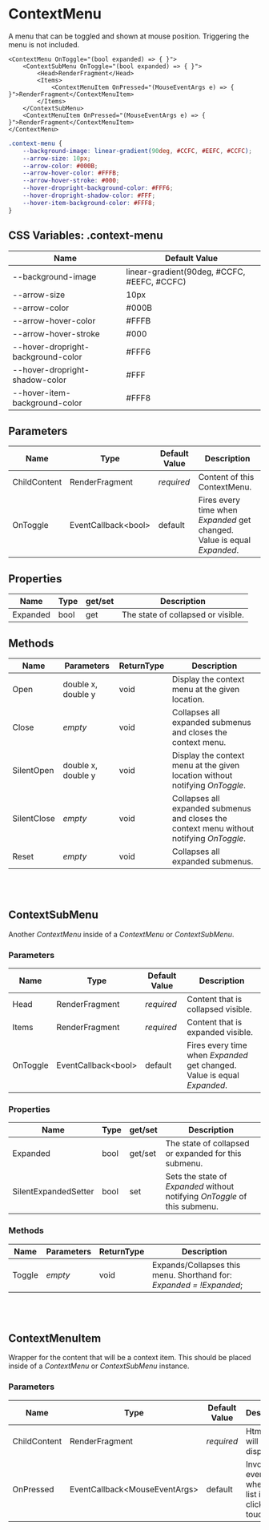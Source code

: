 # ContextMenu

A menu that can be toggled and shown at mouse position.
Triggering the menu is not included.

```razor
<ContextMenu OnToggle="(bool expanded) => { }">
    <ContextSubMenu OnToggle="(bool expanded) => { }">
        <Head>RenderFragment</Head>
        <Items>
            <ContextMenuItem OnPressed="(MouseEventArgs e) => { }">RenderFragment</ContextMenuItem>
        </Items>
    </ContextSubMenu>
    <ContextMenuItem OnPressed="(MouseEventArgs e) => { }">RenderFragment</ContextMenuItem>
</ContextMenu>
```

```css
.context-menu {
    --background-image: linear-gradient(90deg, #CCFC, #EEFC, #CCFC);
    --arrow-size: 10px;
    --arrow-color: #000B;
    --arrow-hover-color: #FFFB;
    --arrow-hover-stroke: #000;
    --hover-dropright-background-color: #FFF6;
    --hover-dropright-shadow-color: #FFF;
    --hover-item-background-color: #FFF8;
}
```


## CSS Variables: .context-menu

| **Name**                           | **Default Value**                           |
| ---------------------------------- | ------------------------------------------- |
| --background-image                 | linear-gradient(90deg, #CCFC, #EEFC, #CCFC) |
| --arrow-size                       | 10px                                        |
| --arrow-color                      | #000B                                       |
| --arrow-hover-color                | #FFFB                                       |
| --arrow-hover-stroke               | #000                                        |
| --hover-dropright-background-color | #FFF6                                       |
| --hover-dropright-shadow-color     | #FFF                                        |
| --hover-item-background-color      | #FFF8                                       |


## Parameters

| **Name**     | **Type**                  | **Default Value** | **Description**                                                          |
| ------------ | ------------------------- | ----------------- | ------------------------------------------------------------------------ |
| ChildContent | RenderFragment            | *required*        | Content of this ContextMenu.                                             |
| OnToggle     | EventCallback&lt;bool&gt; | default           | Fires every time when *Expanded* get changed. Value is equal *Expanded*. |


## Properties

| **Name** | **Type** | get/set | **Description**                    |
| -------- | -------- | ------- | ---------------------------------- |
| Expanded | bool     | get     | The state of collapsed or visible. |


## Methods

| **Name**    | **Parameters**     | **ReturnType** | **Description**                                                                           |
| ----------- | ------------------ | -------------- | ----------------------------------------------------------------------------------------- |
| Open        | double x, double y | void           | Display the context menu at the given location.                                           |
| Close       | *empty*            | void           | Collapses all expanded submenus and closes the context menu.                              |
| SilentOpen  | double x, double y | void           | Display the context menu at the given location without notifying *OnToggle*.              |
| SilentClose | *empty*            | void           | Collapses all expanded submenus and closes the context menu without notifying *OnToggle*. |
| Reset       | *empty*            | void           | Collapses all expanded submenus.                                                          |


<br></br>
## ContextSubMenu

Another *ContextMenu* inside of a *ContextMenu* or *ContextSubMenu*.

### Parameters

| **Name** | **Type**                  | **Default Value** | **Description**                                                          |
| -------- | ------------------------- | ----------------- | ------------------------------------------------------------------------ |
| Head     | RenderFragment            | *required*        | Content that is collapsed visible.                                       |
| Items    | RenderFragment            | *required*        | Content that is expanded visible.                                        |
| OnToggle | EventCallback&lt;bool&gt; | default           | Fires every time when *Expanded* get changed. Value is equal *Expanded*. |

### Properties

| **Name**             | **Type** | get/set | **Description**                                                            |
| -------------------- | -------- | ------- | -------------------------------------------------------------------------- |
| Expanded             | bool     | get/set | The state of collapsed or expanded for this submenu.                       |
| SilentExpandedSetter | bool     | set     | Sets the state of *Expanded* without notifying *OnToggle* of this submenu. |

### Methods

| **Name** | **Parameters** | **ReturnType** | **Description**                                                       |
| -------- | -------------- | -------------- | --------------------------------------------------------------------- |
| Toggle   | *empty*        | void           | Expands/Collapses this menu. Shorthand for: *Expanded = !Expanded*;   |


<br></br>
## ContextMenuItem

Wrapper for the content that will be a context item.
This should be placed inside of a *ContextMenu* or *ContextSubMenu* instance.

### Parameters

| **Name**     | **Type**                            | **Default Value** | **Description**                                                |
| ------------ | ----------------------------------- | ----------------- | -------------------------------------------------------------- |
| ChildContent | RenderFragment                      | *required*        | Html that will be displayed.                                   |
| OnPressed    | EventCallback&lt;MouseEventArgs&gt; | default           | Invokes every time when this list item get clicked or touched. |
